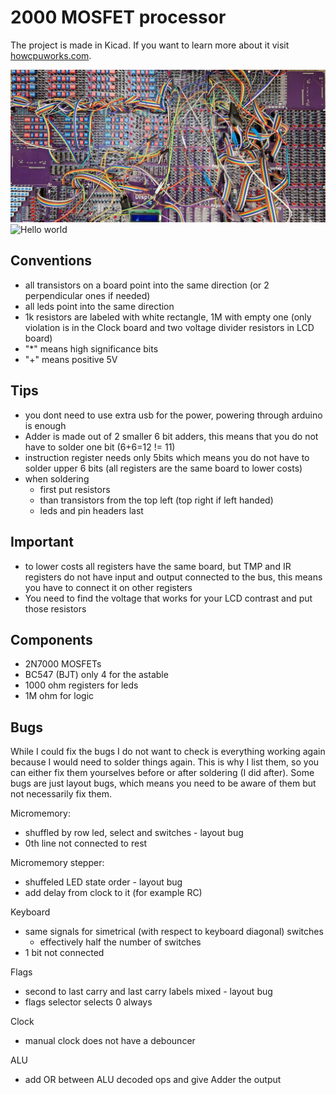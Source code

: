 # 2000 MOSFET processor

The project is made in Kicad. If you want to learn more about it visit [howcpuworks.com](howcpuworks.com).

![Full cpu](imgs/fullcpu.webp "AnVIL Portal Image!")
![Hello world](imgs/helloworld.gif "AnVIL Portal Image!")

## Conventions
- all transistors on a board point into the same direction (or 2 perpendicular ones if needed)
- all leds point into the same direction
- 1k resistors are labeled with white rectangle, 1M with empty one (only violation is in the Clock board and two voltage divider resistors in LCD board)
- "*" means high significance bits
- "+" means positive 5V

## Tips
- you dont need to use extra usb for the power, powering through arduino is enough
- Adder is made out of 2 smaller 6 bit adders, this means that you do not have to solder one bit (6+6=12 != 11)
- instruction register needs only 5bits which means you do not have to solder upper 6 bits (all registers are the same board to lower costs)
- when soldering
  - first put resistors
  - than transistors from the top left (top right if left handed)
  - leds and pin headers last

## Important
- to lower costs all registers have the same board, but TMP and IR registers do not have input and output connected to the bus, this means you have to connect it on other registers
- You need to find the voltage that works for your LCD contrast and put those resistors

## Components
- 2N7000 MOSFETs
- BC547 (BJT) only 4 for the astable
- 1000 ohm registers for leds
- 1M ohm for logic

## Bugs

While I could fix the bugs I do not want to check is everything working again because I would need to solder things again. This is why I list them, so you can either fix them yourselves before or after soldering (I did after).
Some bugs are just layout bugs, which means you need to be aware of them but not necessarily fix them.

Micromemory:
- shuffled by row led, select and switches - layout bug
- 0th line not connected to rest

Micromemory stepper:
- shuffeled LED state order - layout bug
- add delay from clock to it (for example RC)
   
Keyboard
- same signals for simetrical (with respect to keyboard diagonal) switches
  - effectively half the number of switches
- 1 bit not connected
  
Flags
- second to last carry and last carry labels mixed - layout bug
- flags selector selects 0 always

Clock
- manual clock does not have a debouncer

ALU
- add OR between ALU decoded ops and give Adder the output
